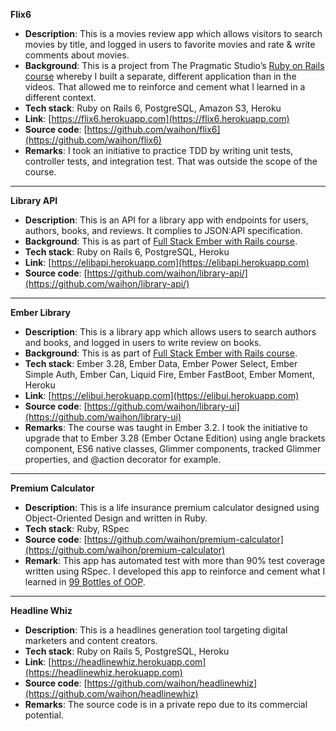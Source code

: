 **Flix6**
- **Description**: This is a movies review app which allows visitors to search movies by title, and logged in users to favorite movies and rate & write comments about movies. 
- **Background**: This is a project from The Pragmatic Studio’s [Ruby on Rails course](https://pragmaticstudio.com/rails) whereby I built a separate, different application than in the videos. That allowed me to reinforce and cement what I learned in a different context.
- **Tech stack**: Ruby on Rails 6, PostgreSQL, Amazon S3, Heroku
- **Link**: [https://flix6.herokuapp.com](https://flix6.herokuapp.com)
- **Source code**: [https://github.com/waihon/flix6](https://github.com/waihon/flix6)
- **Remarks**: I took an initiative to practice TDD by writing unit tests, controller tests, and integration test. That was outside the scope of the course.

***

**Library API**
- **Description**: This is an API for a library app with endpoints for users, authors, books, and reviews. It complies to JSON:API specification.
- **Background**: This is as part of [Full Stack Ember with Rails course](https://www.embercasts.com/course/full-stack-ember-with-rails/watch/whats-in-this-course).
- **Tech stack**: Ruby on Rails 6, PostgreSQL, Heroku
- **Link**: [https://elibapi.herokuapp.com](https://elibapi.herokuapp.com)
- **Source code**: [https://github.com/waihon/library-api/](https://github.com/waihon/library-api/)

***

**Ember Library**
- **Description**: This is a library app which allows users to search authors and books, and logged in users to write review on books.
- **Background**: This is as part of [Full Stack Ember with Rails course](https://www.embercasts.com/course/full-stack-ember-with-rails/watch/whats-in-this-course).
- **Tech stack**: Ember 3.28, Ember Data, Ember Power Select, Ember Simple Auth, Ember Can, Liquid Fire, Ember FastBoot, Ember Moment, Heroku
- **Link**: [https://elibui.herokuapp.com](https://elibui.herokuapp.com)
- **Source code**: [https://github.com/waihon/library-ui](https://github.com/waihon/library-ui)
- **Remarks**: The course was taught in Ember 3.2. I took the initiative to upgrade that to Ember 3.28 (Ember Octane Edition) using angle brackets component, ES6 native classes, Glimmer components, tracked Glimmer properties, and @action decorator for example.

***

**Premium Calculator**
- **Description**: This is a life insurance premium calculator designed using Object-Oriented Design and written in Ruby.
- **Tech stack**: Ruby, RSpec
- **Source code**: [https://github.com/waihon/premium-calculator](https://github.com/waihon/premium-calculator)
- **Remark**: This app has automated test with more than 90% test coverage written using RSpec. I developed this app to reinforce and cement what I learned in [99 Bottles of OOP](https://sandimetz.com/99bottles).

***

**Headline Whiz**
- **Description**: This is a headlines generation tool targeting digital marketers and content creators.
- **Tech stack**: Ruby on Rails 5, PostgreSQL, Heroku
- **Link**: [https://headlinewhiz.herokuapp.com](https://headlinewhiz.herokuapp.com)
- **Source code**: [https://github.com/waihon/headlinewhiz](https://github.com/waihon/headlinewhiz)
- **Remarks**: The source code is in a private repo due to its commercial potential.
